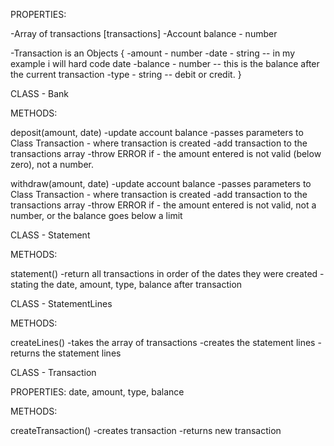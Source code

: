 PROPERTIES:

-Array of transactions [transactions]
-Account balance - number

-Transaction is an Objects {
    -amount - number
    -date - string -- in my example i will hard code date
    -balance - number -- this is the balance after the current transaction
    -type - string -- debit or credit.
}


CLASS - Bank

METHODS:

deposit(amount, date)
    -update account balance
    -passes parameters to Class Transaction - where transaction is created
    -add transaction to the transactions array
    -throw ERROR if - the amount entered is not valid (below zero), not a number.

withdraw(amount, date)
    -update account balance
    -passes parameters to Class Transaction - where transaction is created
    -add transaction to the transactions array
    -throw ERROR if - the amount entered is not valid, not a number, or the balance goes below a limit


CLASS - Statement 

METHODS:

statement()
    -return all transactions in order of the dates they were created
    -stating the date, amount, type, balance after transaction


CLASS - StatementLines

METHODS: 

createLines()
    -takes the array of transactions
    -creates the statement lines
    -returns the statement lines


CLASS - Transaction

PROPERTIES: date, amount, type, balance

METHODS:

createTransaction() 
    -creates transaction
    -returns new transaction
